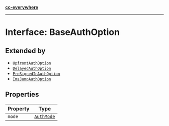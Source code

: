 [**cc-everywhere**](../../../../../index.md)

***

# Interface: BaseAuthOption

## Extended by

- [`UpfrontAuthOption`](upfront-auth-option.md)
- [`DelayedAuthOption`](delayed-auth-option.md)
- [`PreSignedInAuthOption`](pre-signed-in-auth-option.md)
- [`ImsJumpAuthOption`](ims-jump-auth-option.md)

## Properties

| Property | Type |
| ------ | ------ |
| `mode` | [`AuthMode`](../enumerations/auth-mode.md) |
